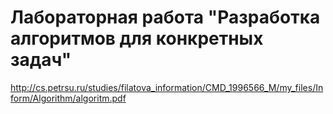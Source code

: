 # Лабораторная работа "Разработка алгоритмов для конкретных задач"

http://cs.petrsu.ru/studies/filatova_information/CMD_1996566_M/my_files/Inform/Algorithm/algoritm.pdf